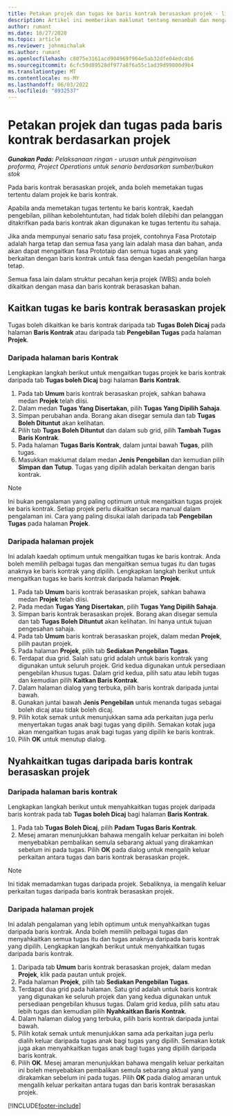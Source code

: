 ```yaml
---
title: Petakan projek dan tugas ke baris kontrak berasaskan projek - lite
description: Artikel ini memberikan maklumat tentang menambah dan mengalih keluar projek dan tugas ke baris kontrak.
author: rumant
ms.date: 10/27/2020
ms.topic: article
ms.reviewer: johnmichalak
ms.author: rumant
ms.openlocfilehash: c8075e3161acd904969f964e5ab32dfe04edc4b6
ms.sourcegitcommit: 6cfc50d89528df977a8f6a55c1ad39d99800d9b4
ms.translationtype: MT
ms.contentlocale: ms-MY
ms.lasthandoff: 06/03/2022
ms.locfileid: "8932537"
---
```

# <a name="map-projects-and-tasks-to-a-project-based-contract-line"></a>Petakan projek dan tugas pada baris kontrak berdasarkan projek 

_**Gunakan Pada:** Pelaksanaan ringan - urusan untuk penginvoisan proforma, Project Operations untuk senario berdasarkan sumber/bukan stok_

Pada baris kontrak berasaskan projek, anda boleh memetakan tugas tertentu dalam projek ke baris kontrak.

Apabila anda memetakan tugas tertentu ke baris kontrak, kaedah pengebilan, pilihan kebolehtuntutan, had tidak boleh dilebihi dan pelanggan ditakrifkan pada baris kontrak akan digunakan ke tugas tertentu itu sahaja.

Jika anda mempunyai senario satu fasa projek, contohnya Fasa Prototaip adalah harga tetap dan semua fasa yang lain adalah masa dan bahan, anda akan dapat mengaitkan fasa Prototaip dan semua tugas anak yang berkaitan dengan baris kontrak untuk fasa dengan kaedah pengebilan harga tetap.

Semua fasa lain dalam struktur pecahan kerja projek (WBS) anda boleh dikaitkan dengan masa dan baris kontrak berasaskan bahan.

## <a name="associate-tasks-to-project-based-contract-lines"></a>Kaitkan tugas ke baris kontrak berasaskan projek

Tugas boleh dikaitkan ke baris kontrak daripada tab **Tugas Boleh Dicaj** pada halaman **Baris Kontrak** atau daripada tab **Pengebilan Tugas** pada halaman **Projek**.

### <a name="from-the-contract-line-page"></a>Daripada halaman baris Kontrak

Lengkapkan langkah berikut untuk mengaitkan tugas projek ke baris kontrak daripada tab **Tugas boleh Dicaj** bagi halaman **Baris Kontrak**.

1. Pada tab **Umum** baris kontrak berasaskan projek, sahkan bahawa medan **Projek** telah diisi.
2. Dalam medan **Tugas Yang Disertakan**, pilih **Tugas Yang Dipilih Sahaja**.
3. Simpan perubahan anda. Borang akan disegar semula dan tab **Tugas Boleh Dituntut** akan kelihatan.
4. Pilih tab **Tugas Boleh Dituntut** dan dalam sub grid, pilih **Tambah Tugas Baris Kontrak**.
5. Pada halaman **Tugas Baris Kontrak**, dalam juntai bawah **Tugas**, pilih tugas. 
6. Masukkan maklumat dalam medan **Jenis Pengebilan** dan kemudian pilih **Simpan dan Tutup**. Tugas yang dipilih adalah berkaitan dengan baris kontrak.

> [!NOTE]
> Ini bukan pengalaman yang paling optimum untuk mengaitkan tugas projek ke baris kontrak. Setiap projek perlu dikaitkan secara manual dalam pengalaman ini. Cara yang paling disukai ialah daripada tab **Pengebilan Tugas** pada halaman **Projek**.

### <a name="from-the-project-page"></a>Daripada halaman projek

Ini adalah kaedah optimum untuk mengaitkan tugas ke baris kontrak. Anda boleh memilih pelbagai tugas dan mengaitkan semua tugas itu dan tugas anaknya ke baris kontrak yang dipilih. Lengkapkan langkah berikut untuk mengaitkan tugas ke baris kontrak daripada halaman **Projek**.

1. Pada tab **Umum** baris kontrak berasaskan projek, sahkan bahawa medan **Projek** telah diisi.
2. Pada medan **Tugas Yang Disertakan**, pilih **Tugas Yang Dipilih Sahaja**.
3. Simpan baris kontrak berasaskan projek. Borang akan disegar semula dan tab **Tugas Boleh Dituntut** akan kelihatan. Ini hanya untuk tujuan pengesahan sahaja.
4. Pada tab **Umum** baris kontrak berasaskan projek, dalam medan **Projek**, pilih pautan projek.
5. Pada halaman **Projek**, pilih tab **Sediakan Pengebilan Tugas**.
6. Terdapat dua grid. Salah satu grid adalah untuk baris kontrak yang digunakan untuk seluruh projek. Grid kedua digunakan untuk persediaan pengebilan khusus tugas. Dalam grid kedua, pilih satu atau lebih tugas dan kemudian pilih **Kaitkan Baris Kontrak**.
7. Dalam halaman dialog yang terbuka, pilih baris kontrak daripada juntai bawah.
8. Gunakan juntai bawah **Jenis Pengebilan** untuk menanda tugas sebagai boleh dicaj atau tidak boleh dicaj.
9. Pilih kotak semak untuk menunjukkan sama ada perkaitan juga perlu menyertakan tugas anak bagi tugas yang dipilih. Semakan kotak juga akan mengaitkan tugas anak bagi tugas yang dipilih ke baris kontrak.
10. Pilih **OK** untuk menutup dialog.

## <a name="unassociate-tasks-from-project-based-contract-lines"></a>Nyahkaitkan tugas daripada baris kontrak berasaskan projek

### <a name="from-the-contract-line-page"></a>Daripada halaman baris kontrak

Lengkapkan langkah berikut untuk menyahkaitkan tugas projek daripada baris kontrak pada tab **Tugas boleh Dicaj** bagi halaman **Baris Kontrak**.

1. Pada tab **Tugas Boleh Dicaj**, pilih **Padam Tugas Baris Kontrak**.
2. Mesej amaran menunjukkan bahawa mengalih keluar perkaitan ini boleh menyebabkan pembalikan semula sebarang aktual yang dirakamkan sebelum ini pada tugas. Pilih **OK** pada dialog untuk mengalih keluar perkaitan antara tugas dan baris kontrak berasaskan projek. 

> [!NOTE]
> Ini tidak memadamkan tugas daripada projek. Sebaliknya, ia mengalih keluar perkaitan tugas daripada baris kontrak berasaskan projek.

### <a name="from-the-project-page"></a>Daripada halaman projek

Ini adalah pengalaman yang lebih optimum untuk menyahkaitkan tugas daripada baris kontrak. Anda boleh memilih pelbagai tugas dan menyahkaitkan semua tugas itu dan tugas anaknya daripada baris kontrak yang dipilih. Lengkapkan langkah berikut untuk menyahkaitkan tugas daripada baris kontrak.

1. Daripada tab **Umum** baris kontrak berasaskan projek, dalam medan **Projek**, klik pada pautan untuk projek.
2. Pada halaman **Projek**, pilih tab **Sediakan Pengebilan Tugas**.
3. Terdapat dua grid pada halaman. Satu grid adalah untuk baris kontrak yang digunakan ke seluruh projek dan yang kedua digunakan untuk persediaan pengebilan khusus tugas. Dalam grid kedua, pilih satu atau lebih tugas dan kemudian pilih **Nyahkaitkan Baris Kontrak**.
4. Dalam halaman dialog yang terbuka, pilih baris kontrak daripada juntai bawah.
5. Pilih kotak semak untuk menunjukkan sama ada perkaitan juga perlu dialih keluar daripada tugas anak bagi tugas yang dipilih. Semakan kotak juga akan menyahkaitkan tugas anak bagi tugas yang dipilih daripada baris kontrak.
6. Pilih **OK**. Mesej amaran menunjukkan bahawa mengalih keluar perkaitan ini boleh menyebabkan pembalikan semula sebarang aktual yang dirakamkan sebelum ini pada tugas. Pilih **OK** pada dialog amaran untuk mengalih keluar perkaitan antara tugas dan baris kontrak berasaskan projek.


[!INCLUDE[footer-include](../../includes/footer-banner.md)]
